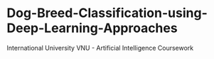 # Dog-Breed-Classification-using-Deep-Learning-Approaches
International University VNU - Artificial Intelligence Coursework
